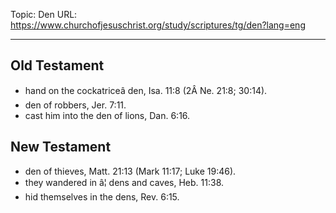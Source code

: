 Topic: Den
URL: https://www.churchofjesuschrist.org/study/scriptures/tg/den?lang=eng

---

## Old Testament

- hand on the cockatriceâ den, Isa. 11:8 (2Â Ne. 21:8; 30:14).
- den of robbers, Jer. 7:11.
- cast him into the den of lions, Dan. 6:16.

## New Testament

- den of thieves, Matt. 21:13 (Mark 11:17; Luke 19:46).
- they wandered in â¦ dens and caves, Heb. 11:38.
- hid themselves in the dens, Rev. 6:15.

